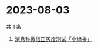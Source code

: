 # 2023-08-03

共 1 条

<!-- BEGIN -->
<!-- 最后更新时间 Thu Aug 03 2023 03:05:42 GMT+0800 (China Standard Time) -->

1. [消息称微信正灰度测试「小绿书」](https://www.zhihu.com/search?q=消息称微信正灰度测试「小绿书」)

<!-- END -->
